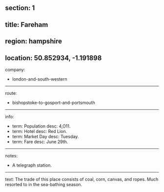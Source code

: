 ﻿section: 1
----
title: Fareham
----
region: hampshire
----
location: 50.852934, -1.191898
----
company:
- london-and-south-western
----
route:
- bishopstoke-to-gosport-and-portsmouth
----
info:
- term: Population
  desc: 4,O11.
- term: Hotel
  desc: Red Lion.
- term: Market Day
  desc: Tuesday.
- term: Fare
  desc: June 29th.
----
notes:
- A telegraph station.
----
text: The trade of this place consists of coal, corn, canvas, and ropes. Much resorted to in the sea-bathing season.
